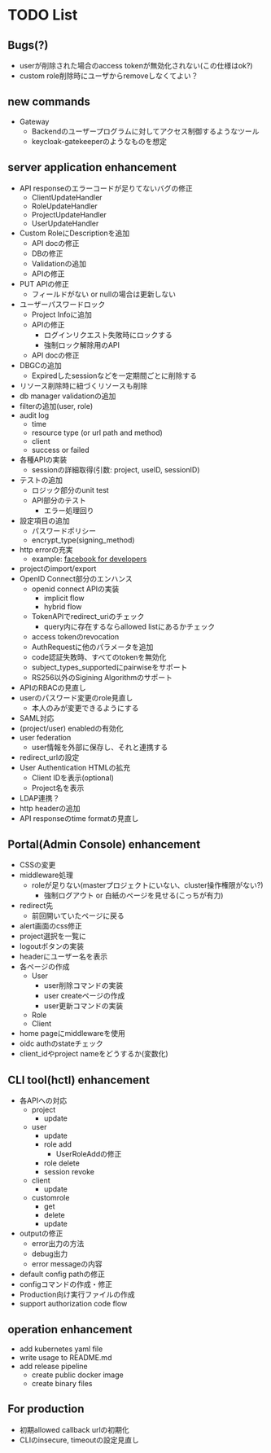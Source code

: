 # TODO List

## Bugs(?)

- userが削除された場合のaccess tokenが無効化されない(この仕様はok?)
- custom role削除時にユーザからremoveしなくてよい？

## new commands

- Gateway
  - Backendのユーザープログラムに対してアクセス制御するようなツール
  - keycloak-gatekeeperのようなものを想定

## server application enhancement

- API responseのエラーコードが足りてないバグの修正
  - ClientUpdateHandler
  - RoleUpdateHandler
  - ProjectUpdateHandler
  - UserUpdateHandler
- Custom RoleにDescriptionを追加
  - API docの修正
  - DBの修正
  - Validationの追加
  - APIの修正
- PUT APIの修正
  - フィールドがない or nullの場合は更新しない
- ユーザーパスワードロック
  - Project Infoに追加
  - APIの修正
    - ログインリクエスト失敗時にロックする
    - 強制ロック解除用のAPI
  - API docの修正
- DBGCの追加
  - Expiredしたsessionなどを一定期間ごとに削除する
- リソース削除時に紐づくリソースも削除
- db manager validationの追加
- filterの追加(user, role)
- audit log
  - time
  - resource type (or url path and method)
  - client
  - success or failed
- 各種APIの実装
  - sessionの詳細取得(引数: project, useID, sessionID)
- テストの追加
  - ロジック部分のunit test
  - API部分のテスト
    - エラー処理回り
- 設定項目の追加
  - パスワードポリシー
  - encrypt_type(signing_method)
- http errorの充実
  - example: [facebook for developers](https://developers.facebook.com/docs/messenger-platform/reference/send-api/error-codes?locale=ja_JP)
- projectのimport/export
- OpenID Connect部分のエンハンス
  - openid connect APIの実装
    - implicit flow
    - hybrid flow
  - TokenAPIでredirect_uriのチェック
    - query内に存在するならallowed listにあるかチェック
  - access tokenのrevocation
  - AuthRequestに他のパラメータを追加
  - code認証失敗時、すべてのtokenを無効化
  - subject_types_supportedにpairwiseをサポート
  - RS256以外のSigining Algorithmのサポート
- APIのRBACの見直し
- userのパスワード変更のrole見直し
  - 本人のみが変更できるようにする
- SAML対応
- (project/user) enabledの有効化
- user federation
  - user情報を外部に保存し、それと連携する
- redirect_urlの設定
- User Authentication HTMLの拡充
  - Client IDを表示(optional)
  - Project名を表示
- LDAP連携？
- http headerの追加
- API responseのtime formatの見直し

## Portal(Admin Console) enhancement

- CSSの変更
- middleware処理
  - roleが足りない(masterプロジェクトにいない、cluster操作権限がない?)
    - 強制ログアウト or 白紙のページを見せる(こっちが有力)
- redirect先
  - 前回開いていたページに戻る
- alert画面のcss修正
- project選択を一覧に
- logoutボタンの実装
- headerにユーザー名を表示
- 各ページの作成
  - User
    - user削除コマンドの実装
    - user createページの作成
    - user更新コマンドの実装
  - Role
  - Client
- home pageにmiddlewareを使用
- oidc authのstateチェック
- client_idやproject nameをどうするか(変数化)

## CLI tool(hctl) enhancement

- 各APIへの対応
  - project
    - update
  - user
    - update
    - role add
      - UserRoleAddの修正
    - role delete
    - session revoke
  - client
    - update
  - customrole
    - get
    - delete
    - update
- outputの修正
  - error出力の方法
  - debug出力
  - error messageの内容
- default config pathの修正
- configコマンドの作成・修正
- Production向け実行ファイルの作成
- support authorization code flow

## operation enhancement

- add kubernetes yaml file
- write usage to README.md
- add release pipeline
  - create public docker image
  - create binary files

## For production

- 初期allowed callback urlの初期化
- CLIのinsecure, timeoutの設定見直し
